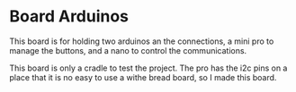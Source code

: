 # Board Arduinos
This board is for holding two arduinos an the connections, a mini pro to manage the buttons, and a nano to control the communications.

This board is only a cradle to test the project. The pro has the i2c pins on a place that it is no easy to use a withe bread board, so I made this board.